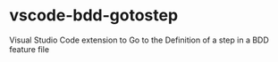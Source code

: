 # vscode-bdd-gotostep
Visual Studio Code extension to Go to the Definition of a step in a BDD feature file

